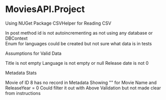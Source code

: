 # MoviesAPI.Project

Using NUGet Package CSVHelper for Reading CSV

In post method id is not autoincrementing as not using any database or DBContext </br>
Enum for languages could be created but not sure what data is in tests

Assumptions for Valid Data 

Title is not empty
Language is not empty or null
Release date is not 0


Metadata Stats

Movie of ID 8 has no record in Metadata 
Showing ""  for Movie Name and ReleaseYear = 0
Could filter it out with Above Validation but not made clear from instructions
